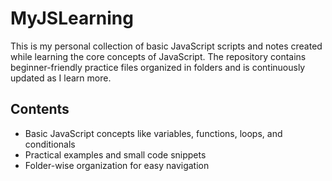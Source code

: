 # MyJSLearning

This is my personal collection of basic JavaScript scripts and notes created while learning the core concepts of JavaScript. The repository contains beginner-friendly practice files organized in folders and is continuously updated as I learn more.

## Contents
- Basic JavaScript concepts like variables, functions, loops, and conditionals
- Practical examples and small code snippets
- Folder-wise organization for easy navigation

